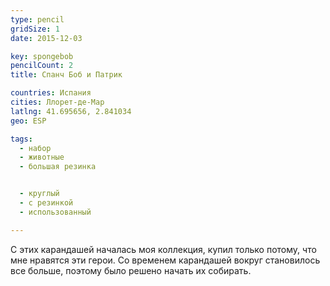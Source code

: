```yaml
---
type: pencil
gridSize: 1
date: 2015-12-03

key: spongebob
pencilCount: 2
title: Спанч Боб и Патрик

countries: Испания
cities: Ллорет-де-Мар
latlng: 41.695656, 2.841034
geo: ESP

tags:
  - набор
  - животные
  - большая резинка


  - круглый
  - с резинкой
  - использованный

---
```


С этих карандашей началась моя коллекция, купил только потому, что мне нравятся эти герои. Со временем карандашей вокруг становилось все больше, поэтому было решено начать их собирать.
